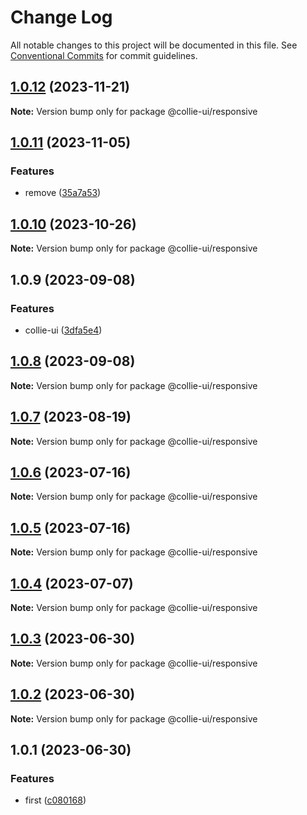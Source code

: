 # Change Log

All notable changes to this project will be documented in this file. See [Conventional Commits](https://conventionalcommits.org) for commit guidelines.

## [1.0.12](https://github.com/collie-ui/collie-ui/compare/@collie-ui/responsive@1.0.11...@collie-ui/responsive@1.0.12) (2023-11-21)

**Note:** Version bump only for package @collie-ui/responsive

## [1.0.11](https://github.com/collie-ui/collie-ui/compare/@collie-ui/responsive@1.0.10...@collie-ui/responsive@1.0.11) (2023-11-05)

### Features

- remove ([35a7a53](https://github.com/collie-ui/collie-ui/commit/35a7a531845a08f99114a7d707c83c1e84d0d0e4))

## [1.0.10](https://github.com/collie-ui/collie-ui/compare/@collie-ui/responsive@1.0.9...@collie-ui/responsive@1.0.10) (2023-10-26)

**Note:** Version bump only for package @collie-ui/responsive

## 1.0.9 (2023-09-08)

### Features

- collie-ui ([3dfa5e4](https://github.com/collie-ui/collie-ui/commit/3dfa5e4eadca863919e9ffbb3dfb9ab726977c7e))

## [1.0.8](https://github.com/collie-ui/collie-ui/compare/@collie-ui/responsive@1.0.7...@collie-ui/responsive@1.0.8) (2023-09-08)

**Note:** Version bump only for package @collie-ui/responsive

## [1.0.7](https://github.com/collie-ui/collie-ui/compare/@collie-ui/responsive@1.0.6...@collie-ui/responsive@1.0.7) (2023-08-19)

**Note:** Version bump only for package @collie-ui/responsive

## [1.0.6](https://github.com/collie-ui/collie-ui/compare/@collie-ui/responsive@1.0.5...@collie-ui/responsive@1.0.6) (2023-07-16)

**Note:** Version bump only for package @collie-ui/responsive

## [1.0.5](https://github.com/collie-ui/collie-ui/compare/@collie-ui/responsive@1.0.4...@collie-ui/responsive@1.0.5) (2023-07-16)

**Note:** Version bump only for package @collie-ui/responsive

## [1.0.4](https://github.com/collie-ui/collie-ui/compare/@collie-ui/responsive@1.0.3...@collie-ui/responsive@1.0.4) (2023-07-07)

**Note:** Version bump only for package @collie-ui/responsive

## [1.0.3](https://github.com/collie-ui/collie-ui/compare/@collie-ui/responsive@1.0.1...@collie-ui/responsive@1.0.3) (2023-06-30)

**Note:** Version bump only for package @collie-ui/responsive

## [1.0.2](https://github.com/collie-ui/collie-ui/compare/@collie-ui/responsive@1.0.1...@collie-ui/responsive@1.0.2) (2023-06-30)

**Note:** Version bump only for package @collie-ui/responsive

## 1.0.1 (2023-06-30)

### Features

- first ([c080168](https://github.com/collie-ui/collie-ui/commit/c08016812d92193e95c9600e6121a9e57c6a9165))

